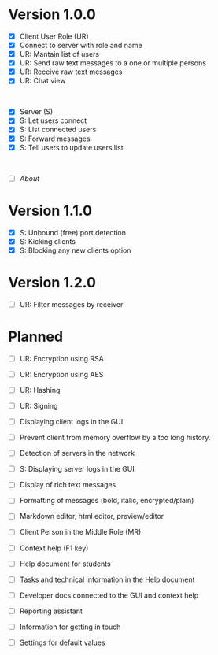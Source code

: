 # Version 1.0.0

- [x] Client User Role (UR)
- [x] Connect to server with role and name
- [x] UR: Mantain list of users
- [x] UR: Send raw text messages to a one or multiple persons
- [x] UR: Receive raw text messages
- [x] UR: Chat view

<br>

- [x] Server (S)
- [x] S: Let users connect
- [x] S: List connected users
- [x] S: Forward messages
- [x] S: Tell users to update users list

<br>

- [ ] *About*


# Version 1.1.0

- [x] S: Unbound (free) port detection
- [x] S: Kicking clients
- [x] S: Blocking any new clients option

# Version 1.2.0

- [ ] UR: Filter messages by receiver

# Planned

- [ ] UR: Encryption using RSA
- [ ] UR: Encryption using AES
- [ ] UR: Hashing
- [ ] UR: Signing
- [ ] Displaying client logs in the GUI
- [ ] Prevent client from memory overflow by a too long history.
- [ ] Detection of servers in the network
- [ ] S: Displaying server logs in the GUI

- [ ] Display of rich text messages
- [ ] Formatting of messages (bold, italic, encrypted/plain)
- [ ] Markdown editor, html editor, preview/editor

- [ ] Client Person in the Middle Role (MR)

- [ ] Context help (F1 key)
- [ ] Help document for students
- [ ] Tasks and technical information in the Help document
- [ ] Developer docs connected to the GUI and context help
- [ ] Reporting assistant
- [ ] Information for getting in touch
- [ ] Settings for default values
